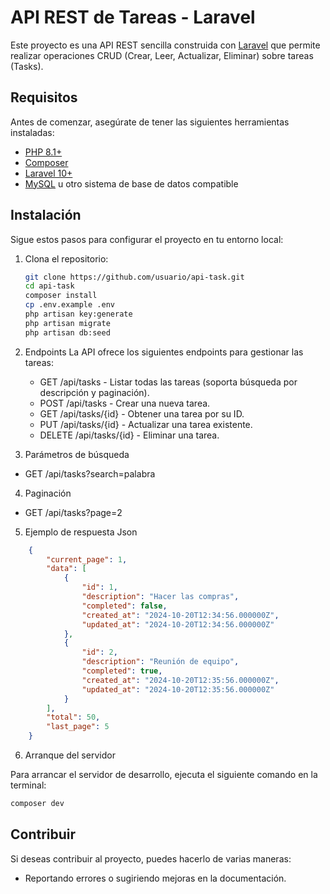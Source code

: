 # API REST de Tareas - Laravel

Este proyecto es una API REST sencilla construida con [Laravel](https://laravel.com/) que permite realizar operaciones CRUD (Crear, Leer, Actualizar, Eliminar) sobre tareas (Tasks).

## Requisitos

Antes de comenzar, asegúrate de tener las siguientes herramientas instaladas:

- [PHP 8.1+](https://www.php.net/)
- [Composer](https://getcomposer.org/)
- [Laravel 10+](https://laravel.com/docs/10.x)
- [MySQL](https://www.mysql.com/) u otro sistema de base de datos compatible

## Instalación

Sigue estos pasos para configurar el proyecto en tu entorno local:

1. Clona el repositorio:

   ```bash
   git clone https://github.com/usuario/api-task.git
   cd api-task
   composer install
   cp .env.example .env
   php artisan key:generate
   php artisan migrate
   php artisan db:seed
   ```
   
2. Endpoints
La API ofrece los siguientes endpoints para gestionar las tareas:

	- GET /api/tasks - Listar todas las tareas (soporta búsqueda por descripción y paginación).
	- POST /api/tasks - Crear una nueva tarea.
	- GET /api/tasks/{id} - Obtener una tarea por su ID.
	- PUT /api/tasks/{id} - Actualizar una tarea existente.
	- DELETE /api/tasks/{id} - Eliminar una tarea.

3. Parámetros de búsqueda

- GET /api/tasks?search=palabra

4. Paginación

- GET /api/tasks?page=2

5. Ejemplo de respuesta Json

```json
    {
        "current_page": 1,
        "data": [
            {
                "id": 1,
                "description": "Hacer las compras",
                "completed": false,
                "created_at": "2024-10-20T12:34:56.000000Z",
                "updated_at": "2024-10-20T12:34:56.000000Z"
            },
            {
                "id": 2,
                "description": "Reunión de equipo",
                "completed": true,
                "created_at": "2024-10-20T12:35:56.000000Z",
                "updated_at": "2024-10-20T12:35:56.000000Z"
            }
        ],
        "total": 50,
        "last_page": 5
    }    
```
6. Arranque del servidor

Para arrancar el servidor de desarrollo, ejecuta el siguiente comando en la terminal:

```bash
composer dev
```

## Contribuir

Si deseas contribuir al proyecto, puedes hacerlo de varias maneras:

- Reportando errores o sugiriendo mejoras en la documentación.
